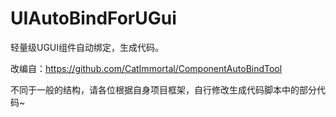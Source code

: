 # UIAutoBindForUGui
轻量级UGUI组件自动绑定，生成代码。


改编自：https://github.com/CatImmortal/ComponentAutoBindTool


不同于一般的结构，请各位根据自身项目框架，自行修改生成代码脚本中的部分代码~
